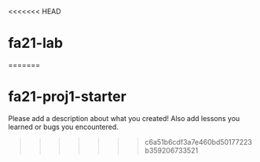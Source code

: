 <<<<<<< HEAD
# fa21-lab
=======
# fa21-proj1-starter

Please add a description about what you created! Also add lessons you learned or bugs you encountered. 
>>>>>>> c6a51b6cdf3a7e460bd50177223b359206733521
